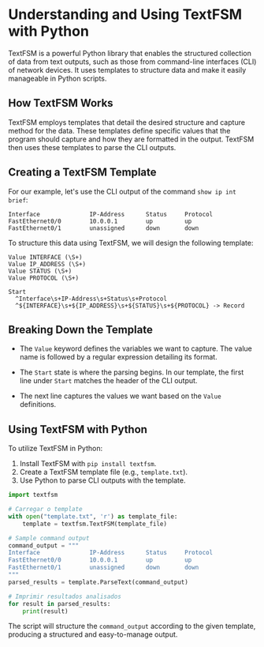 # Understanding and Using TextFSM with Python

TextFSM is a powerful Python library that enables the structured collection of data from text outputs, such as those from command-line interfaces (CLI) of network devices. It uses templates to structure data and make it easily manageable in Python scripts.

## How TextFSM Works

TextFSM employs templates that detail the desired structure and capture method for the data. These templates define specific values that the program should capture and how they are formatted in the output. TextFSM then uses these templates to parse the CLI outputs.

## Creating a TextFSM Template

For our example, let's use the CLI output of the command `show ip int brief`:

```plaintext
Interface              IP-Address      Status     Protocol
FastEthernet0/0        10.0.0.1        up         up      
FastEthernet0/1        unassigned      down       down
```

To structure this data using TextFSM, we will design the following template:

```plaintext
Value INTERFACE (\S+)
Value IP_ADDRESS (\S+)
Value STATUS (\S+)
Value PROTOCOL (\S+)

Start
  ^Interface\s+IP-Address\s+Status\s+Protocol
  ^${INTERFACE}\s+${IP_ADDRESS}\s+${STATUS}\s+${PROTOCOL} -> Record
```

## Breaking Down the Template

- The `Value` keyword defines the variables we want to capture. The value name is followed by a regular expression detailing its format.
  
- The `Start` state is where the parsing begins. In our template, the first line under `Start` matches the header of the CLI output. 
  
- The next line captures the values we want based on the `Value` definitions.

## Using TextFSM with Python

To utilize TextFSM in Python:

1. Install TextFSM with `pip install textfsm`.
2. Create a TextFSM template file (e.g., `template.txt`).
3. Use Python to parse CLI outputs with the template.

```python
import textfsm

# Carregar o template
with open("template.txt", 'r') as template_file:
    template = textfsm.TextFSM(template_file)

# Sample command output
command_output = """
Interface              IP-Address      Status     Protocol
FastEthernet0/0        10.0.0.1        up         up      
FastEthernet0/1        unassigned      down       down
"""
parsed_results = template.ParseText(command_output)

# Imprimir resultados analisados
for result in parsed_results:
    print(result)
```

The script will structure the `command_output` according to the given template, producing a structured and easy-to-manage output.